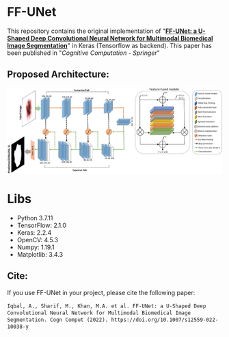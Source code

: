 # FF-UNet

This repository contains the original implementation of "**[FF-UNet: a U-Shaped Deep Convolutional Neural Network for Multimodal Biomedical Image Segmentation](https://link.springer.com/article/10.1007/s12559-022-10038-y)**" in Keras (Tensorflow as backend). This paper has been published in "*Cognitive Computation - Springer*"

## Proposed Architecture:

<img src="paper_images/Architecture.webp">

# Libs

- Python 3.7.11
- TensorFlow: 2.1.0
- Keras: 2.2.4
- OpenCV: 4.5.3
- Numpy: 1.19.1
- Matplotlib: 3.4.3

## Cite:

If you use FF-UNet in your project, please cite the following paper:
```
Iqbal, A., Sharif, M., Khan, M.A. et al. FF-UNet: a U-Shaped Deep Convolutional Neural Network for Multimodal Biomedical Image Segmentation. Cogn Comput (2022). https://doi.org/10.1007/s12559-022-10038-y
```
